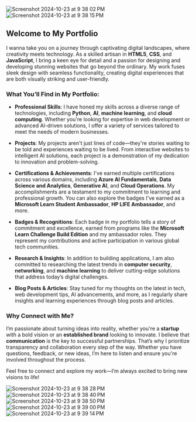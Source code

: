 ![Screenshot 2024-10-23 at 9 38 02 PM](https://github.com/user-attachments/assets/e30ce081-fa8f-477d-b81e-6433bbdb37a4)
![Screenshot 2024-10-23 at 9 38 15 PM](https://github.com/user-attachments/assets/16ae9122-f651-46c8-95f7-d4b91e609238)
## Welcome to My Portfolio

I wanna take you on a journey through captivating digital landscapes, where creativity meets technology. As a skilled artisan in **HTML5**, **CSS**, and **JavaScript**, I bring a keen eye for detail and a passion for designing and developing stunning websites that go beyond the ordinary. My work fuses sleek design with seamless functionality, creating digital experiences that are both visually striking and user-friendly.

### What You’ll Find in My Portfolio:
- **Professional Skills**: I have honed my skills across a diverse range of technologies, including **Python**, **AI**, **machine learning**, and **cloud computing**. Whether you're looking for expertise in web development or advanced AI-driven solutions, I offer a variety of services tailored to meet the needs of modern businesses.
  
- **Projects**: My projects aren't just lines of code—they're stories waiting to be told and experiences waiting to be lived. From interactive websites to intelligent AI solutions, each project is a demonstration of my dedication to innovation and problem-solving.

- **Certifications & Achievements**: I've earned multiple certifications across various domains, including **Azure AI Fundamentals**, **Data Science and Analytics**, **Generative AI**, and **Cloud Operations**. My accomplishments are a testament to my commitment to learning and professional growth. You can also explore the badges I've earned as a **Microsoft Learn Student Ambassador**, **HP LIFE Ambassador**, and more.

- **Badges & Recognitions**: Each badge in my portfolio tells a story of commitment and excellence, earned from programs like the **Microsoft Learn Challenge Build Edition** and my ambassador roles. They represent my contributions and active participation in various global tech communities.

- **Research & Insights**: In addition to building applications, I am also committed to researching the latest trends in **computer security**, **networking**, and **machine learning** to deliver cutting-edge solutions that address today’s digital challenges.

- **Blog Posts & Articles**: Stay tuned for my thoughts on the latest in tech, web development tips, AI advancements, and more, as I regularly share insights and learning experiences through blog posts and articles.

### Why Connect with Me?
I’m passionate about turning ideas into reality, whether you're a **startup** with a bold vision or an **established brand** looking to innovate. I believe that **communication** is the key to successful partnerships. That’s why I prioritize transparency and collaboration every step of the way. Whether you have questions, feedback, or new ideas, I’m here to listen and ensure you're involved throughout the process.

Feel free to connect and explore my work—I’m always excited to bring new visions to life!


![Screenshot 2024-10-23 at 9 38 28 PM](https://github.com/user-attachments/assets/3fedaeac-b156-4c1d-bcf7-08567611b0d2)
![Screenshot 2024-10-23 at 9 38 40 PM](https://github.com/user-attachments/assets/46f663b0-d4fe-4427-a224-cc56e36c460a)
![Screenshot 2024-10-23 at 9 38 50 PM](https://github.com/user-attachments/assets/0d4d456a-12be-4efd-8e40-acfb45b3b4d4)
![Screenshot 2024-10-23 at 9 39 00 PM](https://github.com/user-attachments/assets/b2aa0e8d-6418-42c5-a85a-48baa79a4928)
![Screenshot 2024-10-23 at 9 39 14 PM](https://github.com/user-attachments/assets/5d14690f-8f11-43ef-9b79-caecfeca571f)
